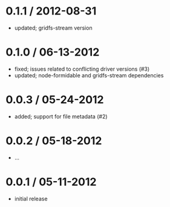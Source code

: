 
0.1.1 / 2012-08-31
==================

  * updated; gridfs-stream version

0.1.0 / 06-13-2012
==================

  * fixed; issues related to conflicting driver versions (#3)
  * updated; node-formidable and gridfs-stream dependencies

0.0.3 / 05-24-2012
==================

  * added; support for file metadata (#2)

0.0.2 / 05-18-2012
==================

  * ...

0.0.1 / 05-11-2012
==================

  * initial release

